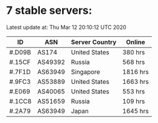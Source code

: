 # 7 stable servers:

Latest update at: Thu Mar 12 20:10:12 UTC 2020

| ID | ASN | Server Country | Online |
| -- | --- | -------------- | ------ |
| #.D09B | AS174 | United States | 380 hrs |
| #.15CF | AS49392 | Russia | 568 hrs |
| #.7F1D | AS63949 | Singapore | 1816 hrs |
| #.9FC3 | AS53889 | United States | 1663 hrs |
| #.E069 | AS40065 | United States | 553 hrs |
| #.1CC8 | AS51659 | Russia | 109 hrs |
| #.2A79 | AS63949 | Japan | 1645 hrs |

